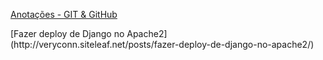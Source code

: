 [Anotações - GIT & GitHub](http://veryconn.siteleaf.net/posts/git/)
<div>
[Fazer deploy de Django no Apache2](http://veryconn.siteleaf.net/posts/fazer-deploy-de-django-no-apache2/)
</div>

